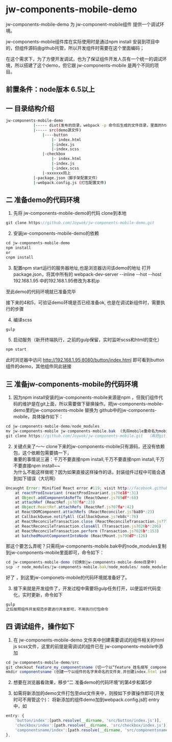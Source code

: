 # jw-components-mobile-demo




jw-components-mobile-demo 为 jw-component-mobile组件 提供一个调试环境。


jw-components-mobile组件库在实际使用时是通过npm install 安装到项目中的，但组件源码由github托管，所以开发组件时需要在这个里面编码；    

在这个需求下，为了方便开发调试，也为了保证组件开发人员有一个统一的调试环境，所以搭建了这个demo，但它跟 jw-components-mobile 是两个不同的项目。         



## 前置条件：node版本 6.5以上


## 一 目录结构介绍

```bash
jw-components-mobile-demo 
			|----- dist(发布的目录，webpack -p 命令后生成的文件目录，里面的html可双击浏览器中运行)
			|----- src(demo源文件)
				|----button
					|- index.html
					|-index.js
					|-index.scss
				|-checkbox
					|- index.html
					|-index.js
					|-index.scss
				|-xxxxxxx同上
			|-package.json（脚手架配置文件）
			|-webpack.config.js (打包配置文件)
```															



## 二 准备demo的代码环境

1. 先将 jw-components-mobile-demo的代码 clone到本地
```js
git clone https://github.com/Joywok/jw-components-mobile-demo.git
```

2. 安装jw-components-mobile-demo的依赖
```js
cd jw-components-mobile-demo
npm install
or
cnpm install
```
3. 配置npm start运行的服务器地址,也是浏览器访问该demo的地址
打开 package.json，将其中所有的 webpack-dev-server --inline --hot --host 192.168.1.95 中的192.168.1.95修改为本机ip

  至此demo的代码环境就已准备完毕

  接下来的4和5，可验证demo环境是否已经准备ok, 也是在调试新组件时，需要执行的步骤


4. 编译scss
```js
gulp
```

5. 启动服务（新开终端执行，之前的gulp保留，实时监听scss和html的变化）
```js
npm start
```

此时浏览器中访问 http://192.168.1.95:8080/button/index.html 即可看到button组件的demo，其他组件同此链接




## 三 准备jw-components-mobile的代码环境


1. 因为npm install安装的jw-components-mobile来源是npm ，但我们组件代码的维护是在git上面，所以需要做下替换操作。把jw-components-mobile-demo里的jw-components-mobile 替换为 github中的jw-components-mobile，具体操作如下：
```js
cd jw-components-mobile-demo/node_modules 
mv jw-components-mobile jw-components-mobile.bak  (先将mobile重命名为mobile.bak)
git clone https://github.com/Joywok/jw-components-mobile.git  （再把git上的mobile拿下来）
```	

2. 关键点来了～～ clone下来的jw-components-mobile只有源码，还没有依赖包，这个依赖包需要搞一下，       
重要的事情说三遍：千万不要直接npm install,千万不要直接npm install,千万不要直接npm install~~    
为什么不能这样做呢？因为如果直接这样操作的话，封装组件过程中可能会遇到如下错误（大坑啊）
```js
Uncaught Error: Minified React error #119; visit http://facebook.github.io/react/docs/error-decoder.html?invariant=119 for the full message or use the non-minified dev environment for full errors and additional helpful warnings.
    at reactProdInvariant (reactProdInvariant.js?0c18*:31)
    at Object.addComponentAsRefTo (ReactOwner.js?89df*:68)
    at attachRef (ReactRef.js?07fa*:23)
    at Object.ReactRef.attachRefs (ReactRef.js?07fa*:42)
    at ReactDOMComponent.attachRefs (ReactReconciler.js?ba89*:23)
    at CallbackQueue.notifyAll (CallbackQueue.js?eb8c*:76)
    at ReactReconcileTransaction.close (ReactReconcileTransaction.js?7781*:80)
    at ReactReconcileTransaction.closeAll (Transaction.js?026b*:206)
    at ReactReconcileTransaction.perform (Transaction.js?026b*:153)
    at batchedMountComponentIntoNode (ReactMount.js?90d7*:126)
```
那这个要怎么弄呢？只需将jw-components-mobile.bak中的node_modules复制到jw-components-mobile里面即可，命令如下：
```js
cd jw-components-mobile-demo (切换到jw-components-mobile-demo目录中)
scp -r node_modules/jw-components-mobile.bak/node_modules/ node_modules/jw-components-mobile/node_modules
```	

好了 ，到这里jw-componets-mobile的代码环境就准备好了。


3. 接下来就是开发组件了，开发过程中需要将gulp任务打开，以便监听代码变化，实时更新，命令如下
```js
gulp
之后按照组件开发规范步骤进行开发即可，不用执行打包命令
```

## 四 调试组件，操作如下  
1. 在 jw-components-mobile-demo 文件夹中创建需要调试的组件相关的html js scss文件，这里的前提是需调试的组件已在 jw-components-mobile中添加
```js
cd jw-components-mobile-demo/src 
git checkout feature_my_componentsname (切一个以“feature_姓名缩写_componentsname” 格式命名的新分支)
mkdir componentsname (创建一个以组件的名字来命名的文件夹,并创建index.html index.js index.scss文件，就可以引用组件并调试了)
```
2. 想要在浏览器看效果，移步“二 准备demo的代码环境”的第4步和第5步

3. 如需将新添加的demo文件打包至dist文件夹中，则按如下步骤操作即可(开发时可不用管这个)：
	将新添加的组件demo加到webpack.config.js的 entry 中，如 
```js
entry: {
	'button/index':[path.resolve(__dirname, 'src/button/index.js')],
	'checkbox/index':[path.resolve(__dirname, 'src/checkbox/index.js')],
	'componentsname/index':[path.resolve(__dirname, 'src/componentsname/index.js')]
},
```




